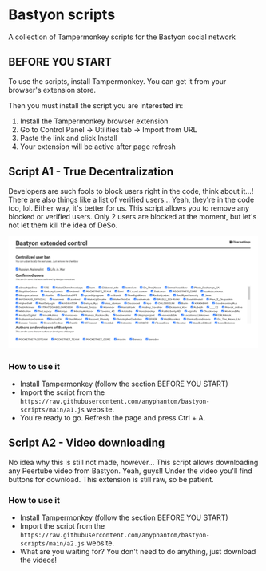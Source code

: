 
# Bastyon scripts

A collection of Tampermonkey scripts for the Bastyon social network

## BEFORE YOU START
To use the scripts, install Tampermonkey. You can get it from your browser's extension store.

Then you must install the script you are interested in:
1. Install the Tampermonkey browser extension
2. Go to Control Panel → Utilities tab → Import from URL
3. Paste the link and click Install
4. Your extension will be active after page refresh

## Script A1 - True Decentralization
Developers are such fools to block users right in the code, think about it...! There are also things like a list of verified users... Yeah, they're in the code too, lol. Either way, it's better for us. This script allows you to remove any blocked or verified users. Only 2 users are blocked at the moment, but let's not let them kill the idea of DeSo.

<img src="https://raw.githubusercontent.com/anyphantom/bastyon-scripts/main/images/preview-a1.png" width="500">

### How to use it
- Install Tampermonkey (follow the section BEFORE YOU START)
- Import the script from the `https://raw.githubusercontent.com/anyphantom/bastyon-scripts/main/a1.js` website.
- You're ready to go. Refresh the page and press Ctrl + A.

## Script A2 - Video downloading
No idea why this is still not made, however... This script allows downloading any Peertube video from Bastyon. Yeah, guys!! Under the video you'll find buttons for download. This extension is still raw, so be patient.

### How to use it
- Install Tampermonkey (follow the section BEFORE YOU START)
- Import the script from the `https://raw.githubusercontent.com/anyphantom/bastyon-scripts/main/a2.js` website.
- What are you waiting for? You don't need to do anything, just download the videos!
